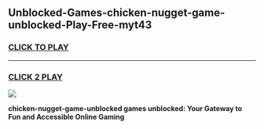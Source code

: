 
## Unblocked-Games-chicken-nugget-game-unblocked-Play-Free-myt43
<h3>
<a href="https://premium76.site?title=chicken-nugget-game-unblocked&ref=20A">CLICK TO PLAY</a></h3>
<hr>

<h3>
<a href="https://premium76.site?title=chicken-nugget-game-unblocked&ref=20A">CLICK 2 PLAY</a>
  
</h3>

<a href="https://premium76.site?title=chicken-nugget-game-unblocked&ref=20A"><img src="https://clearcache.store/games.png"></a>


**chicken-nugget-game-unblocked games unblocked: Your Gateway to Fun and Accessible Online Gaming**
